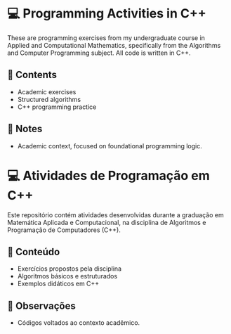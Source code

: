 # 💻 Programming Activities in C++

These are programming exercises from my undergraduate course in Applied and Computational Mathematics, specifically from the Algorithms and Computer Programming subject. All code is written in C++.

## 🔧 Contents

- Academic exercises
- Structured algorithms
- C++ programming practice

## 📌 Notes

- Academic context, focused on foundational programming logic.


# 💻 Atividades de Programação em C++

Este repositório contém atividades desenvolvidas durante a graduação em Matemática Aplicada e Computacional, na disciplina de Algoritmos e Programação de Computadores (C++).

## 🔧 Conteúdo

- Exercícios propostos pela disciplina
- Algoritmos básicos e estruturados
- Exemplos didáticos em C++

## 📌 Observações

- Códigos voltados ao contexto acadêmico.
